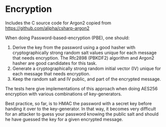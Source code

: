 # Encryption

Includes the C source code for Argon2 copied from https://github.com/alipha/csharp-argon2

When doing Password-based-encryption (PBE), one should:
1. Derive the key from the password using a good hasher with cryptographically strong random salt values unique for each message that needs encryption. The Rfc2898 (PBKDF2) algorithm and Argon2 hasher are good candidates for this task.
2. Generate a cryptographically strong random initial vector (IV) unique for each message that needs encryption.
3. Keep the random salt and IV public, and part of the encrypted message.

The tests here give implementations of this approach when doing AES256 encryption with various combinations of key-generators.

Best practice, so far, is to HMAC the password with a secret key before handing it over to the key-generator. In that way, it becomes very difficult for an attacker to guess your password knowing the public salt and should he have guessed the key for a given encrypted message.
